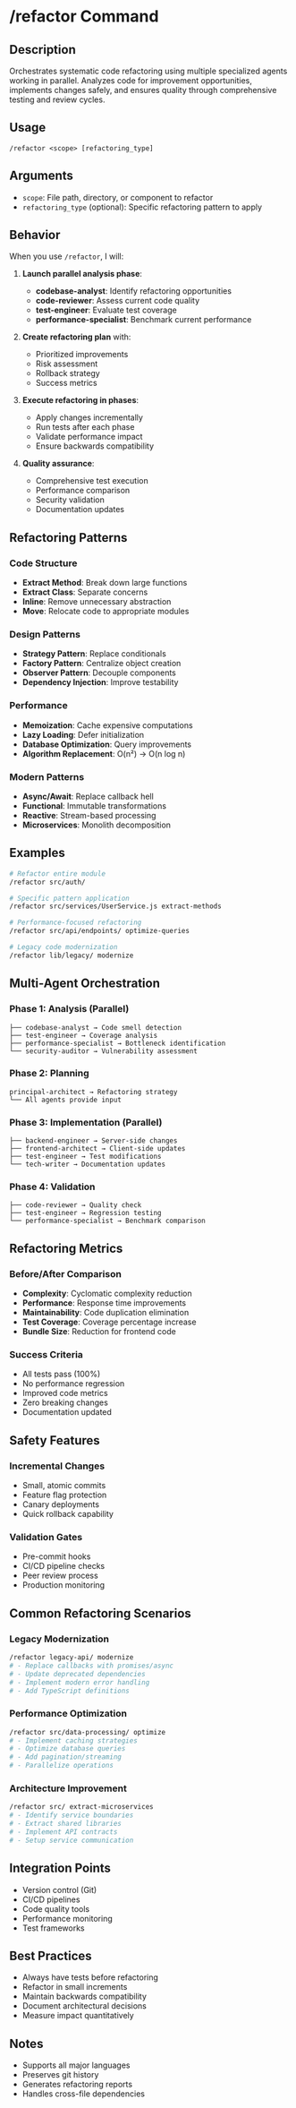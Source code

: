 # /refactor Command

## Description
Orchestrates systematic code refactoring using multiple specialized agents working in parallel. Analyzes code for improvement opportunities, implements changes safely, and ensures quality through comprehensive testing and review cycles.

## Usage
```
/refactor <scope> [refactoring_type]
```

## Arguments
- `scope`: File path, directory, or component to refactor
- `refactoring_type` (optional): Specific refactoring pattern to apply

## Behavior
When you use `/refactor`, I will:

1. **Launch parallel analysis phase**:
   - **codebase-analyst**: Identify refactoring opportunities
   - **code-reviewer**: Assess current code quality
   - **test-engineer**: Evaluate test coverage
   - **performance-specialist**: Benchmark current performance

2. **Create refactoring plan** with:
   - Prioritized improvements
   - Risk assessment
   - Rollback strategy
   - Success metrics

3. **Execute refactoring in phases**:
   - Apply changes incrementally
   - Run tests after each phase
   - Validate performance impact
   - Ensure backwards compatibility

4. **Quality assurance**:
   - Comprehensive test execution
   - Performance comparison
   - Security validation
   - Documentation updates

## Refactoring Patterns

### Code Structure
- **Extract Method**: Break down large functions
- **Extract Class**: Separate concerns
- **Inline**: Remove unnecessary abstraction
- **Move**: Relocate code to appropriate modules

### Design Patterns
- **Strategy Pattern**: Replace conditionals
- **Factory Pattern**: Centralize object creation
- **Observer Pattern**: Decouple components
- **Dependency Injection**: Improve testability

### Performance
- **Memoization**: Cache expensive computations
- **Lazy Loading**: Defer initialization
- **Database Optimization**: Query improvements
- **Algorithm Replacement**: O(n²) → O(n log n)

### Modern Patterns
- **Async/Await**: Replace callback hell
- **Functional**: Immutable transformations
- **Reactive**: Stream-based processing
- **Microservices**: Monolith decomposition

## Examples
```bash
# Refactor entire module
/refactor src/auth/

# Specific pattern application
/refactor src/services/UserService.js extract-methods

# Performance-focused refactoring
/refactor src/api/endpoints/ optimize-queries

# Legacy code modernization
/refactor lib/legacy/ modernize
```

## Multi-Agent Orchestration

### Phase 1: Analysis (Parallel)
```
├── codebase-analyst → Code smell detection
├── test-engineer → Coverage analysis
├── performance-specialist → Bottleneck identification
└── security-auditor → Vulnerability assessment
```

### Phase 2: Planning
```
principal-architect → Refactoring strategy
└── All agents provide input
```

### Phase 3: Implementation (Parallel)
```
├── backend-engineer → Server-side changes
├── frontend-architect → Client-side updates
├── test-engineer → Test modifications
└── tech-writer → Documentation updates
```

### Phase 4: Validation
```
├── code-reviewer → Quality check
├── test-engineer → Regression testing
└── performance-specialist → Benchmark comparison
```

## Refactoring Metrics

### Before/After Comparison
- **Complexity**: Cyclomatic complexity reduction
- **Performance**: Response time improvements
- **Maintainability**: Code duplication elimination
- **Test Coverage**: Coverage percentage increase
- **Bundle Size**: Reduction for frontend code

### Success Criteria
- All tests pass (100%)
- No performance regression
- Improved code metrics
- Zero breaking changes
- Documentation updated

## Safety Features

### Incremental Changes
- Small, atomic commits
- Feature flag protection
- Canary deployments
- Quick rollback capability

### Validation Gates
- Pre-commit hooks
- CI/CD pipeline checks
- Peer review process
- Production monitoring

## Common Refactoring Scenarios

### Legacy Modernization
```bash
/refactor legacy-api/ modernize
# - Replace callbacks with promises/async
# - Update deprecated dependencies
# - Implement modern error handling
# - Add TypeScript definitions
```

### Performance Optimization
```bash
/refactor src/data-processing/ optimize
# - Implement caching strategies
# - Optimize database queries
# - Add pagination/streaming
# - Parallelize operations
```

### Architecture Improvement
```bash
/refactor src/ extract-microservices
# - Identify service boundaries
# - Extract shared libraries
# - Implement API contracts
# - Setup service communication
```

## Integration Points
- Version control (Git)
- CI/CD pipelines
- Code quality tools
- Performance monitoring
- Test frameworks

## Best Practices
- Always have tests before refactoring
- Refactor in small increments
- Maintain backwards compatibility
- Document architectural decisions
- Measure impact quantitatively

## Notes
- Supports all major languages
- Preserves git history
- Generates refactoring reports
- Handles cross-file dependencies